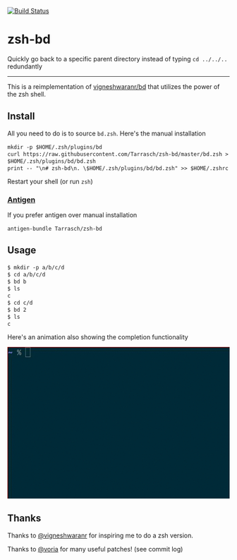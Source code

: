 [![Build Status](https://travis-ci.org/Tarrasch/zsh-bd.png)](https://travis-ci.org/Tarrasch/zsh-bd)

# zsh-bd

Quickly go back to a specific parent directory instead of typing `cd ../../..` redundantly

---

This is a reimplementation of
[vigneshwaranr/bd](https://github.com/vigneshwaranr/bd) that utilizes the power
of the zsh shell.

## Install

All you need to do is to source `bd.zsh`. Here's the manual installation

    mkdir -p $HOME/.zsh/plugins/bd
    curl https://raw.githubusercontent.com/Tarrasch/zsh-bd/master/bd.zsh > $HOME/.zsh/plugins/bd/bd.zsh
    print -- "\n# zsh-bd\n. \$HOME/.zsh/plugins/bd/bd.zsh" >> $HOME/.zshrc

Restart your shell (or run `zsh`)

### [Antigen](https://github.com/zsh-users/antigen)

If you prefer antigen over manual installation

    antigen-bundle Tarrasch/zsh-bd

## Usage

    $ mkdir -p a/b/c/d
    $ cd a/b/c/d
    $ bd b
    $ ls
    c
    $ cd c/d
    $ bd 2
    $ ls
    c

Here's an animation also showing the completion functionality

![Animated gif](images/animation.gif "Animation that shows auto completion")

## Thanks

Thanks to
[@vigneshwaranr](https://github.com/vigneshwaranr)
for inspiring me to do a zsh version.

Thanks to [@voria](https://github.com/voria) for many useful
patches! (see commit log)
